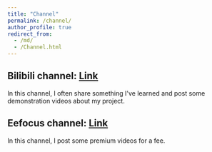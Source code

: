 ```yaml
---
title: "Channel"
permalink: /channel/
author_profile: true
redirect_from: 
  - /md/
  - /Channel.html
---
```


## Bilibili channel: [Link](https://space.bilibili.com/651870608?spm_id_from=333.1007.0.0)
In this channel, I often share something I've learned and post some demonstration videos about my project.

## Eefocus channel: [Link](https://www.eefocus.com/course/1074129.html)
In this channel, I post some premium videos for a fee.

